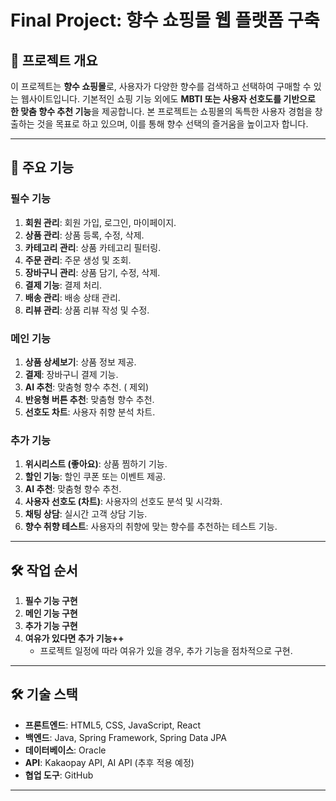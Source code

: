 # Final Project: 향수 쇼핑몰 웹 플랫폼 구축

## 📌 **프로젝트 개요**
이 프로젝트는 **향수 쇼핑몰**로, 사용자가 다양한 향수를 검색하고 선택하여 구매할 수 있는 웹사이트입니다. 기본적인 쇼핑 기능 외에도 **MBTI 또는 사용자 선호도를 기반으로 한 맞춤 향수 추천 기능**을 제공합니다. 본 프로젝트는 쇼핑몰의 독특한 사용자 경험을 창출하는 것을 목표로 하고 있으며, 이를 통해 향수 선택의 즐거움을 높이고자 합니다.

---

## 🎯 **주요 기능**

### 필수 기능
1. **회원 관리**: 회원 가입, 로그인, 마이페이지.
2. **상품 관리**: 상품 등록, 수정, 삭제.
3. **카테고리 관리**: 상품 카테고리 필터링.
4. **주문 관리**: 주문 생성 및 조회.
5. **장바구니 관리**: 상품 담기, 수정, 삭제.
6. **결제 기능**: 결제 처리.
7. **배송 관리**: 배송 상태 관리.
8. **리뷰 관리**: 상품 리뷰 작성 및 수정.

### 메인 기능
1. **상품 상세보기**: 상품 정보 제공.
2. **결제**: 장바구니 결제 기능.
3. **AI 추천**: 맞춤형 향수 추천. ( 제외)
4. **반응형 버튼 추천**: 맞춤형 향수 추천.
5. **선호도 차트**: 사용자 취향 분석 차트.

### 추가 기능
1. **위시리스트 (좋아요)**: 상품 찜하기 기능.
2. **할인 기능**: 할인 쿠폰 또는 이벤트 제공.
3. **AI 추천**: 맞춤형 향수 추천.
4. **사용자 선호도 (차트)**: 사용자의 선호도 분석 및 시각화.
5. **채팅 상담**: 실시간 고객 상담 기능.
6. **향수 취향 테스트**: 사용자의 취향에 맞는 향수를 추천하는 테스트 기능.

---

## 🛠 **작업 순서**
1. **필수 기능 구현**
2. **메인 기능 구현**
3. **추가 기능 구현**
4. **여유가 있다면 추가 기능++**  
   - 프로젝트 일정에 따라 여유가 있을 경우, 추가 기능을 점차적으로 구현.
---

## 🛠 **기술 스택**

- **프론트엔드**: HTML5, CSS, JavaScript, React
- **백엔드**: Java, Spring Framework, Spring Data JPA
- **데이터베이스**: Oracle
- **API**: Kakaopay API, AI API (추후 적용 예정)
- **협업 도구**: GitHub 

---
